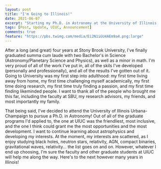 ```yaml
---
layout: post
title: "I'm Going to Illinois!"
date: 2021-06-07
excerpt: "Starting my Ph.D. in Astronomy at the University of Illinois Urbana-Champaign."
tags: [Post, Update, UIUC, Announcement]
comments: true
feature: "https://pbs.twimg.com/media/Ei2N1iGU4AEm9a4.png:large"
---
```


After a long (and great) four years at Stony Brook University, I've finally graduated summa cum laude with two Bachelor's in Science (Astronomy/Planetary Science and Physics), as well as a minor in math. I'm very proud of all of the work I've put in, all of the skils I've developed (personally and professionally), and all of the results I've gotten out of it. Going to University was my first step into adulthood: my first time living away from home, my first time challenging myself academically, my first time doing research, my first time truly finding a passion, and my first time finding likeminded people. I want to thank all of the people who brought me this far, including the faculty at SBU, my research advisors, my friends, and most importantly my family.

That being said, I've decided to attend the University of Illinois Urbana-Champaign to pursue a Ph.D. in Astronomy! Out of all of the graduate programs I'd applied to, the one at UIUC was the friendliest, most inclusive, and the one I think could grant me the most opportunities and the most development. I want to continue learning about astrophysics and developing my interests. At the moment, my interests are scattered, as I enjoy studying black holes, neutron stars, relativity, AGN, compact binaries, gravitational waves, relativity... the list goes on and on. However, whatever I end up choosing, I'm sure the faculty and other graduate students at UIUC will help me along the way. Here's to the next however many years in Illinois!
